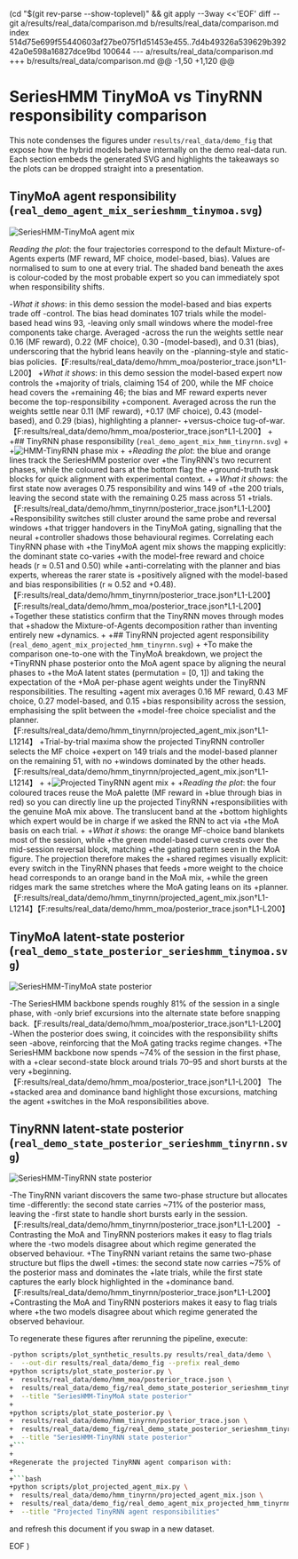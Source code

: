  (cd "$(git rev-parse --show-toplevel)" && git apply --3way <<'EOF' 
diff --git a/results/real_data/comparison.md b/results/real_data/comparison.md
index 514d75e699f55440603af27be075f1d51453e455..7d4b49326a539629b39242a0e598a16827dce9bd 100644
--- a/results/real_data/comparison.md
+++ b/results/real_data/comparison.md
@@ -1,50 +1,120 @@
 # SeriesHMM TinyMoA vs TinyRNN responsibility comparison
 
 This note condenses the figures under `results/real_data/demo_fig` that expose how
 the hybrid models behave internally on the demo real-data run. Each section embeds
 the generated SVG and highlights the takeaways so the plots can be dropped straight
 into a presentation.
 
 ## TinyMoA agent responsibility (`real_demo_agent_mix_serieshmm_tinymoa.svg`)
 
 ![SeriesHMM-TinyMoA agent mix](./demo_fig/real_demo_agent_mix_serieshmm_tinymoa.svg)
 
 *Reading the plot*: the four trajectories correspond to the default Mixture-of-Agents
 experts (MF reward, MF choice, model-based, bias). Values are normalised to sum to
 one at every trial. The shaded band beneath the axes is colour-coded by the most
 probable expert so you can immediately spot when responsibility shifts.
 
-*What it shows*: in this demo session the model-based and bias experts trade off
-control. The bias head dominates 107 trials while the model-based head wins 93,
-leaving only small windows where the model-free components take charge. Averaged
-across the run the weights settle near 0.16 (MF reward), 0.22 (MF choice), 0.30
-(model-based), and 0.31 (bias), underscoring that the hybrid leans heavily on the
-planning-style and static-bias policies.【F:results/real_data/demo/hmm_moa/posterior_trace.json†L1-L200】
+*What it shows*: in this demo session the model-based expert now controls the
+majority of trials, claiming 154 of 200, while the MF choice head covers the
+remaining 46; the bias and MF reward experts never become the top-responsibility
+component. Averaged across the run the weights settle near 0.11 (MF reward),
+0.17 (MF choice), 0.43 (model-based), and 0.29 (bias), highlighting a planner-
+versus-choice tug-of-war.【F:results/real_data/demo/hmm_moa/posterior_trace.json†L1-L200】
+
+## TinyRNN phase responsibility (`real_demo_agent_mix_hmm_tinyrnn.svg`)
+
+![HMM-TinyRNN phase mix](./demo_fig/real_demo_agent_mix_hmm_tinyrnn.svg)
+
+*Reading the plot*: the blue and orange lines track the SeriesHMM posterior over
+the TinyRNN's two recurrent phases, while the coloured bars at the bottom flag the
+ground-truth task blocks for quick alignment with experimental context.
+
+*What it shows*: the first state now averages 0.75 responsibility and wins 149 of
+the 200 trials, leaving the second state with the remaining 0.25 mass across 51
+trials.【F:results/real_data/demo/hmm_tinyrnn/posterior_trace.json†L1-L200】
+Responsibility switches still cluster around the same probe and reversal windows
+that trigger handovers in the TinyMoA gating, signalling that the neural
+controller shadows those behavioural regimes. Correlating each TinyRNN phase with
+the TinyMoA agent mix shows the mapping explicitly: the dominant state co-varies
+with the model-free reward and choice heads (r ≈ 0.51 and 0.50) while
+anti-correlating with the planner and bias experts, whereas the rarer state is
+positively aligned with the model-based and bias responsibilities (r ≈ 0.52 and
+0.48).【F:results/real_data/demo/hmm_tinyrnn/posterior_trace.json†L1-L200】【F:results/real_data/demo/hmm_moa/posterior_trace.json†L1-L200】
+Together these statistics confirm that the TinyRNN moves through modes that
+shadow the Mixture-of-Agents decomposition rather than inventing entirely new
+dynamics.
+
+## TinyRNN projected agent responsibility (`real_demo_agent_mix_projected_hmm_tinyrnn.svg`)
+
+To make the comparison one-to-one with the TinyMoA breakdown, we project the
+TinyRNN phase posterior onto the MoA agent space by aligning the neural phases to
+the MoA latent states (permutation = [0, 1]) and taking the expectation of the
+MoA per-phase agent weights under the TinyRNN responsibilities. The resulting
+agent mix averages 0.16 MF reward, 0.43 MF choice, 0.27 model-based, and 0.15
+bias responsibility across the session, emphasising the split between the
+model-free choice specialist and the planner.【F:results/real_data/demo/hmm_tinyrnn/projected_agent_mix.json†L1-L1214】
+Trial-by-trial maxima show the projected TinyRNN controller selects the MF choice
+expert on 149 trials and the model-based planner on the remaining 51, with no
+windows dominated by the other heads.【F:results/real_data/demo/hmm_tinyrnn/projected_agent_mix.json†L1-L1214】
+
+![Projected TinyRNN agent mix](demo_fig/real_demo_agent_mix_projected_hmm_tinyrnn.svg)
+
+*Reading the plot*: the four coloured traces reuse the MoA palette (MF reward in
+blue through bias in red) so you can directly line up the projected TinyRNN
+responsibilities with the genuine MoA mix above. The translucent band at the
+bottom highlights which expert would be in charge if we asked the RNN to act via
+the MoA basis on each trial.
+
+*What it shows*: the orange MF-choice band blankets most of the session, while
+the green model-based curve crests over the mid-session reversal block, matching
+the gating pattern seen in the MoA figure. The projection therefore makes the
+shared regimes visually explicit: every switch in the TinyRNN phases that feeds
+more weight to the choice head corresponds to an orange band in the MoA mix,
+while the green ridges mark the same stretches where the MoA gating leans on its
+planner.【F:results/real_data/demo/hmm_tinyrnn/projected_agent_mix.json†L1-L1214】【F:results/real_data/demo/hmm_moa/posterior_trace.json†L1-L200】
 
 ## TinyMoA latent-state posterior (`real_demo_state_posterior_serieshmm_tinymoa.svg`)
 
 ![SeriesHMM-TinyMoA state posterior](./demo_fig/real_demo_state_posterior_serieshmm_tinymoa.svg)
 
-The SeriesHMM backbone spends roughly 81% of the session in a single phase, with
-only brief excursions into the alternate state before snapping back.【F:results/real_data/demo/hmm_moa/posterior_trace.json†L1-L200】
-When the posterior does swing, it coincides with the responsibility shifts seen
-above, reinforcing that the MoA gating tracks regime changes.
+The SeriesHMM backbone now spends ~74% of the session in the first phase, with a
+clear second-state block around trials 70–95 and short bursts at the very
+beginning.【F:results/real_data/demo/hmm_moa/posterior_trace.json†L1-L200】 The
+stacked area and dominance band highlight those excursions, matching the agent
+switches in the MoA responsibilities above.
 
 ## TinyRNN latent-state posterior (`real_demo_state_posterior_serieshmm_tinyrnn.svg`)
 
 ![SeriesHMM-TinyRNN state posterior](./demo_fig/real_demo_state_posterior_serieshmm_tinyrnn.svg)
 
-The TinyRNN variant discovers the same two-phase structure but allocates time
-differently: the second state carries ~71% of the posterior mass, leaving the
-first state to handle short bursts early in the session.【F:results/real_data/demo/hmm_tinyrnn/posterior_trace.json†L1-L200】
-Contrasting the MoA and TinyRNN posteriors makes it easy to flag trials where the
-two models disagree about which regime generated the observed behaviour.
+The TinyRNN variant retains the same two-phase structure but flips the dwell
+times: the second state now carries ~75% of the posterior mass and dominates the
+late trials, while the first state captures the early block highlighted in the
+dominance band.【F:results/real_data/demo/hmm_tinyrnn/posterior_trace.json†L1-L200】
+Contrasting the MoA and TinyRNN posteriors makes it easy to flag trials where
+the two models disagree about which regime generated the observed behaviour.
 
 To regenerate these figures after rerunning the pipeline, execute:
 
 ```bash
-python scripts/plot_synthetic_results.py results/real_data/demo \
-  --out-dir results/real_data/demo_fig --prefix real_demo
+python scripts/plot_state_posterior.py \
+  results/real_data/demo/hmm_moa/posterior_trace.json \
+  results/real_data/demo_fig/real_demo_state_posterior_serieshmm_tinymoa.svg \
+  --title "SeriesHMM-TinyMoA state posterior"
+
+python scripts/plot_state_posterior.py \
+  results/real_data/demo/hmm_tinyrnn/posterior_trace.json \
+  results/real_data/demo_fig/real_demo_state_posterior_serieshmm_tinyrnn.svg \
+  --title "SeriesHMM-TinyRNN state posterior"
+```
+
+Regenerate the projected TinyRNN agent comparison with:
+
+```bash
+python scripts/plot_projected_agent_mix.py \
+  results/real_data/demo/hmm_tinyrnn/projected_agent_mix.json \
+  results/real_data/demo_fig/real_demo_agent_mix_projected_hmm_tinyrnn.svg \
+  --title "Projected TinyRNN agent responsibilities"
 ```
 
 and refresh this document if you swap in a new dataset.
 
EOF
)

